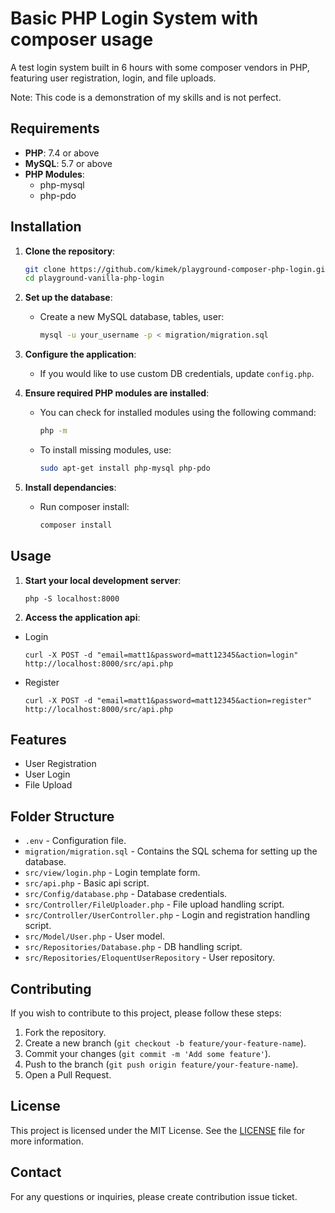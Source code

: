 # Basic PHP Login System with composer usage

A test login system built in 6 hours with some composer vendors in PHP, featuring user registration, login, and file
uploads.

Note: This code is a demonstration of my skills and is not perfect.

## Requirements

- **PHP**: 7.4 or above
- **MySQL**: 5.7 or above
- **PHP Modules**:
    - php-mysql
    - php-pdo

## Installation

1. **Clone the repository**:
    ```sh
    git clone https://github.com/kimek/playground-composer-php-login.git
    cd playground-vanilla-php-login
    ```

2. **Set up the database**:
    - Create a new MySQL database, tables, user:
      ```sh
      mysql -u your_username -p < migration/migration.sql
      ```

3. **Configure the application**:
    - If you would like to use custom DB credentials, update `config.php`.


4. **Ensure required PHP modules are installed**:
    - You can check for installed modules using the following command:
      ```sh
      php -m
      ```
    - To install missing modules, use:
      ```sh
      sudo apt-get install php-mysql php-pdo
      ```


5. **Install dependancies**:
    - Run composer install:
      ```sh
      composer install
      ```

## Usage

1. **Start your local development server**:
    ```shell
    php -S localhost:8000
    ```

2. **Access the application api**:

- Login

    ```shell
    curl -X POST -d "email=matt1&password=matt12345&action=login" http://localhost:8000/src/api.php
    ```

- Register

   ```shell
   curl -X POST -d "email=matt1&password=matt12345&action=register" http://localhost:8000/src/api.php
   ```

## Features

- User Registration
- User Login
- File Upload

## Folder Structure

- `.env` - Configuration file.
- `migration/migration.sql` - Contains the SQL schema for setting up the database.
- `src/view/login.php` - Login template form.
- `src/api.php` - Basic api script.
- `src/Config/database.php` - Database credentials.
- `src/Controller/FileUploader.php` - File upload handling script.
- `src/Controller/UserController.php` - Login and registration handling script.
- `src/Model/User.php` - User model.
- `src/Repositories/Database.php` - DB handling script.
- `src/Repositories/EloquentUserRepository` - User repository.

## Contributing

If you wish to contribute to this project, please follow these steps:

1. Fork the repository.
2. Create a new branch (`git checkout -b feature/your-feature-name`).
3. Commit your changes (`git commit -m 'Add some feature'`).
4. Push to the branch (`git push origin feature/your-feature-name`).
5. Open a Pull Request.

## License

This project is licensed under the MIT License. See the [LICENSE](LICENSE) file for more information.

## Contact

For any questions or inquiries, please create contribution issue ticket.

